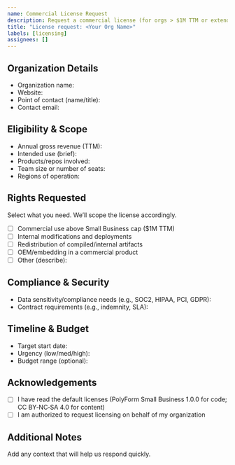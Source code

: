 ```yaml
---
name: Commercial License Request
description: Request a commercial license (for orgs > $1M TTM or extended rights)
title: "License request: <Your Org Name>"
labels: [licensing]
assignees: []
---
```


## Organization Details
- Organization name:
- Website:
- Point of contact (name/title):
- Contact email:

## Eligibility & Scope
- Annual gross revenue (TTM):
- Intended use (brief):
- Products/repos involved:
- Team size or number of seats:
- Regions of operation:

## Rights Requested
Select what you need. We’ll scope the license accordingly.
- [ ] Commercial use above Small Business cap ($1M TTM)
- [ ] Internal modifications and deployments
- [ ] Redistribution of compiled/internal artifacts
- [ ] OEM/embedding in a commercial product
- [ ] Other (describe):

## Compliance & Security
- Data sensitivity/compliance needs (e.g., SOC2, HIPAA, PCI, GDPR):
- Contract requirements (e.g., indemnity, SLA):

## Timeline & Budget
- Target start date:
- Urgency (low/med/high):
- Budget range (optional):

## Acknowledgements
- [ ] I have read the default licenses (PolyForm Small Business 1.0.0 for code; CC BY‑NC‑SA 4.0 for content)
- [ ] I am authorized to request licensing on behalf of my organization

## Additional Notes
Add any context that will help us respond quickly.

